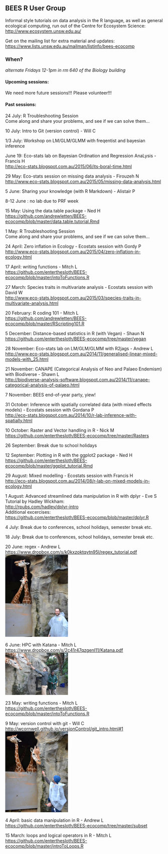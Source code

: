 
BEES R User Group
---
Informal style tutorials on data analysis in the R language, as well as general ecological computing, 
run out of the Centre for Ecosystem Science:  
http://www.ecosystem.unsw.edu.au/

Get on the mailing list for extra material and updates:  
https://www.lists.unsw.edu.au/mailman/listinfo/bees-ecocomp

### When?
*alternate Fridays 12-1pm in rm 640 of the Biology building*

#### Upcoming sessions:  
  
We need more future sessions!!! Please volunteer!!!  

#### Past sessions:  
24 July: R Troubleshooting Session  
Come along and share your problems, and see if we can solve them...  

10 July: Intro to Git (version control) - Will C  

1/3 July:  Workshop on LM/GLM/GLMM with freqentist and bayesian inference  

June 19: Eco-stats lab on Bayesian Ordination and Regression AnaLysis - Francis H  
http://eco-stats.blogspot.com.au/2015/06/its-boral-time.html  

29 May: Eco-stats session on missing data analysis - Firouzeh N  
http://www.eco-stats.blogspot.com.au/2015/05/missing-data-analysis.html  

5 June: Sharing your knowledge (with R Markdown) - Alistair P  

8-12 June : no lab due to PRF week  

15 May: Using the data.table package - Ned H  
https://github.com/andrewletten/BEES-ecocomp/blob/master/data.table.tutorial.Rmd  

1 May: R Troubleshooting Session  
Come along and share your problems, and see if we can solve them...  

24 April: Zero inflation in Ecology - Ecostats session with Gordy P  
http://www.eco-stats.blogspot.com.au/2015/04/zero-inflation-in-ecology.html  

17 April: writing functions - Mitch L  
https://github.com/enterthesloth/BEES-ecocomp/blob/master/intoToFunctions.R  

27 March: Species traits in multivariate analysis - Ecostats session with David W  
http://www.eco-stats.blogspot.com.au/2015/03/species-traits-in-multivariate-analysis.html  

20 February: R coding 101 - Mitch L  
https://github.com/andrewletten/BEES-ecocomp/blob/master/RScripting101.R  

5 December: Distance-based statistics in R (with Vegan) - Shaun N  
https://github.com/enterthesloth/BEES-ecocomp/tree/master/vegan  

28 November: Eco-stats lab on LM/GLM/GLMM with R2jags - Andrew L  
http://www.eco-stats.blogspot.com.au/2014/11/generalised-linear-mixed-models-with_25.html  

21 November: CANAPE (Categorical Analysis of Neo and Palaeo Endemism) with Biodiverse - Shawn L  
http://biodiverse-analysis-software.blogspot.com.au/2014/11/canape-categorical-analysis-of-palaeo.html  

7 November: BEES end-of-year party, yiew!  

31 October: Inference with spatially correlated data (with mixed effects models) - Ecostats session with Gordana P  
http://eco-stats.blogspot.com.au/2014/10/r-lab-inference-with-spatially.html  

10 October: Raster and Vector handling in R - Nick M  
https://github.com/enterthesloth/BEES-ecocomp/tree/master/Rasters  

26 September: Break due to school holidays  

12 September: Plotting in R with the ggplot2 package - Ned H  
https://github.com/enterthesloth/BEES-ecocomp/blob/master/ggplot_tutorial.Rmd  

29 August: Mixed modelling - Ecostats session with Francis H  
http://eco-stats.blogspot.com.au/2014/08/r-lab-on-mixed-models-in-ecology.html  

1 August: Advanced streamlined data manipulation in R with dplyr - Eve S  
Tutorial by Hadley Wickham:  
http://rpubs.com/hadley/dplyr-intro  
Additional excercises:  
https://github.com/enterthesloth/BEES-ecocomp/blob/master/dplyr.R

4 July: Break due to conferences, school holidays, semester break etc.

18 July: Break due to conferences, school holidays, semester break etc.

20 June: regex - Andrew L  
https://www.dropbox.com/s/k0kxzoktqvtn95l/regex_tutorial.pdf  
<img src="andy.JPG" width="200">

6 June: HPC with Katana - Mitch L  
https://www.dropbox.com/s/2c41r47qzgenl11/Katana.pdf  
<img src="mitch.jpg" width="200">

23 May: writing functions - Mitch L  
https://github.com/enterthesloth/BEES-ecocomp/blob/master/intoToFunctions.R

9 May: version control with git - Will C  
http://wcornwell.github.io/versionControl/git_intro.html#1  
<img src="will.JPG" width="200">

4 April: basic data manipulation in R - Andrew L  
https://github.com/enterthesloth/BEES-ecocomp/tree/master/subset

15 March: loops and logical operators in R - Mitch L  
https://github.com/enterthesloth/BEES-ecocomp/blob/master/introToLoops.R
